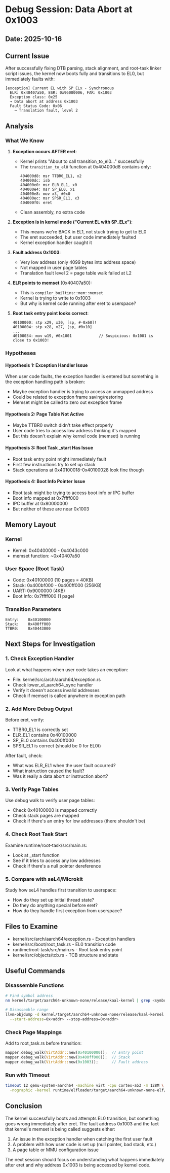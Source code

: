# Debug Session: Data Abort at 0x1003

## Date: 2025-10-16

## Current Issue
After successfully fixing DTB parsing, stack alignment, and root-task linker script issues, the kernel now boots fully and transitions to EL0, but immediately faults with:

```
[exception] Current EL with SP_ELx - Synchronous
  ELR: 0x40407a50, ESR: 0x96000006, FAR: 0x1003
  Exception class: 0x25
  → Data abort at address 0x1003
  Fault Status Code: 0x06
    → Translation fault, level 2
```

## Analysis

### What We Know

1. **Exception occurs AFTER eret**:
   - Kernel prints "About to call transition_to_el0..." successfully
   - The `transition_to_el0` function at 0x404000d8 contains only:
     ```assembly
     404000d8: msr TTBR0_EL1, x2
     404000dc: isb
     404000e0: msr ELR_EL1, x0
     404000e4: msr SP_EL0, x1
     404000e8: mov x3, #0x0
     404000ec: msr SPSR_EL1, x3
     404000f0: eret
     ```
   - Clean assembly, no extra code

2. **Exception is in kernel mode ("Current EL with SP_ELx")**:
   - This means we're BACK in EL1, not stuck trying to get to EL0
   - The eret succeeded, but user code immediately faulted
   - Kernel exception handler caught it

3. **Fault address 0x1003**:
   - Very low address (only 4099 bytes into address space)
   - Not mapped in user page tables
   - Translation fault level 2 = page table walk failed at L2

4. **ELR points to memset** (0x40407a50):
   - This is `compiler_builtins::mem::memset`
   - Kernel is trying to write to 0x1003
   - But why is kernel code running after eret to userspace?

5. **Root task entry point looks correct**:
   ```assembly
   40100000: stp x29, x30, [sp, #-0x60]!
   40100004: stp x28, x27, [sp, #0x10]
   ...
   40100034: mov w19, #0x1001            // Suspicious: 0x1001 is close to 0x1003!
   ```

### Hypotheses

#### Hypothesis 1: Exception Handler Issue
When user code faults, the exception handler is entered but something in the exception handling path is broken:
- Maybe exception handler is trying to access an unmapped address
- Could be related to exception frame saving/restoring
- Memset might be called to zero out exception frame

#### Hypothesis 2: Page Table Not Active
- Maybe TTBR0 switch didn't take effect properly
- User code tries to access low address thinking it's mapped
- But this doesn't explain why kernel code (memset) is running

#### Hypothesis 3: Root Task _start Has Issue
- Root task entry point might immediately fault
- First few instructions try to set up stack
- Stack operations at 0x40100018-0x40100028 look fine though

#### Hypothesis 4: Boot Info Pointer Issue
- Root task might be trying to access boot info or IPC buffer
- Boot info mapped at 0x7ffff000
- IPC buffer at 0x80000000
- But neither of these are near 0x1003

## Memory Layout

### Kernel
- Kernel: 0x40400000 - 0x4043c000
- memset function: ~0x40407a50

### User Space (Root Task)
- Code: 0x40100000 (10 pages = 40KB)
- Stack: 0x400bf000 - 0x400ff000 (256KB)
- UART: 0x9000000 (4KB)
- Boot Info: 0x7ffff000 (1 page)

### Transition Parameters
```
Entry:    0x40100000
Stack:    0x400ff000
TTBR0:    0x40443000
```

## Next Steps for Investigation

### 1. Check Exception Handler
Look at what happens when user code takes an exception:
- File: kernel/src/arch/aarch64/exception.rs
- Check lower_el_aarch64_sync handler
- Verify it doesn't access invalid addresses
- Check if memset is called anywhere in exception path

### 2. Add More Debug Output
Before eret, verify:
- TTBR0_EL1 is correctly set
- ELR_EL1 contains 0x40100000
- SP_EL0 contains 0x400ff000
- SPSR_EL1 is correct (should be 0 for EL0t)

After fault, check:
- What was ELR_EL1 when the user fault occurred?
- What instruction caused the fault?
- Was it really a data abort or instruction abort?

### 3. Verify Page Tables
Use debug walk to verify user page tables:
- Check 0x40100000 is mapped correctly
- Check stack pages are mapped
- Check if there's an entry for low addresses (there shouldn't be)

### 4. Check Root Task Start
Examine runtime/root-task/src/main.rs:
- Look at _start function
- See if it tries to access any low addresses
- Check if there's a null pointer dereference

### 5. Compare with seL4/Microkit
Study how seL4 handles first transition to userspace:
- How do they set up initial thread state?
- Do they do anything special before eret?
- How do they handle first exception from userspace?

## Files to Examine
- kernel/src/arch/aarch64/exception.rs - Exception handlers
- kernel/src/boot/root_task.rs - EL0 transition code
- runtime/root-task/src/main.rs - Root task entry point
- kernel/src/objects/tcb.rs - TCB structure and state

## Useful Commands

### Disassemble Functions
```bash
# Find symbol address
nm kernel/target/aarch64-unknown-none/release/kaal-kernel | grep <symbol>

# Disassemble range
llvm-objdump -d kernel/target/aarch64-unknown-none/release/kaal-kernel \
  --start-address=0x<addr> --stop-address=0x<addr>
```

### Check Page Mappings
Add to root_task.rs before transition:
```rust
mapper.debug_walk(VirtAddr::new(0x40100000));  // Entry point
mapper.debug_walk(VirtAddr::new(0x400ff000));  // Stack
mapper.debug_walk(VirtAddr::new(0x1003));      // Fault address
```

### Run with Timeout
```bash
timeout 12 qemu-system-aarch64 -machine virt -cpu cortex-a53 -m 128M \
  -nographic -kernel runtime/elfloader/target/aarch64-unknown-none-elf/release/elfloader
```

## Conclusion

The kernel successfully boots and attempts EL0 transition, but something goes wrong immediately after eret. The fault address 0x1003 and the fact that kernel's memset is being called suggests either:
1. An issue in the exception handler when catching the first user fault
2. A problem with how user code is set up (null pointer, bad stack, etc.)
3. A page table or MMU configuration issue

The next session should focus on understanding what happens immediately after eret and why address 0x1003 is being accessed by kernel code.
